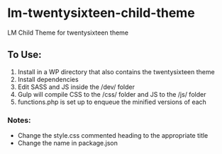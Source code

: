 # lm-twentysixteen-child-theme
LM Child Theme for twentysixteen theme

## To Use:
1. Install in a WP directory that also contains the twentysixteen theme  
2. Install dependencies  
3. Edit SASS and JS inside the /dev/ folder  
4. Gulp will compile CSS to the /css/ folder and JS to the /js/ folder  
5. functions.php is set up to enqueue the minified versions of each

### Notes:
* Change the style.css commented heading to the appropriate title
* Change the name in package.json
